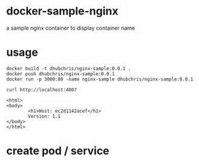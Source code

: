 # docker-sample-nginx

a sample nginx container to display container name

# usage

```
docker build -t dhubchris/nginx-sample:0.0.1 .
docker push dhubchris/nginx-sample:0.0.1
docker run -p 3000:80 -name nginx-sample dhubchris/nginx-sample:0.0.1
```

```
curl http://localhost:4007

<html>
<body>
        <h1>Host: ec2d1142acef</h1>
        Version: 1.1
</body>
</html>
```


# create pod / service




